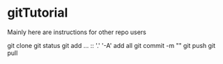 # gitTutorial
Mainly here are instructions for other repo users

git clone <url>
git status
git add <file>...                           :: '.' '-A' add all
git commit -m "<message>"
git push
git pull
